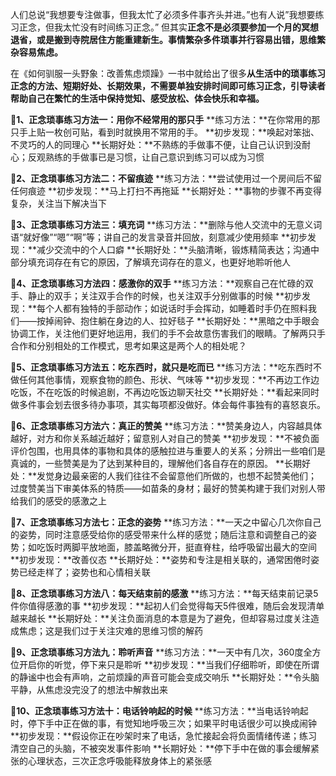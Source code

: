 人们总说“我想要专注做事，但我太忙了必须多件事齐头并进。”也有人说”我想要练习正念，但我太忙没有时间练习正念。”
但其实**正念不是必须要参加一个月的冥想退省，或是搬到寺院居住方能重建新生。事情繁杂多件琐事并行容易出错，思维繁杂容易焦虑。**


在《如何驯服一头野象：改善焦虑烦躁》一书中就给出了很多**从生活中的琐事练习正念的方法、短期好处、长期效果，不需要单独安排时间即可练习正念，引导读者帮助自己在繁忙的生活中保持觉知、感受放松、体会快乐和幸福。**


**🧘1、正念琐事练习方法一：用你不经常用的那只手**
**练习方法：**在你常用的那只手上贴一枚创可贴，看到时就换用不常用的手。
**初步发现：**唤起对笨拙、不灵巧的人的同理心
**长期好处：**不熟练的手做事不便，让自己认识到没耐心；反观熟练的手做事已是习惯，让自己意识到练习可以成为习惯

**🧘2、正念琐事练习方法二：不留痕迹**
**练习方法：**尝试使用过一个房间后不留任何痕迹
**初步发现：**马上打扫不再拖延
**长期好处：**事物的步骤不再变得复杂，关注当下解决当下

**🧘3、正念琐事练习方法三：填充词**
**练习方法：**删除与他人交流中的无意义词语“就好像”“嗯”“啊”等；讲自己的发言录音并回放，刻意减少使用频率
**初步发现：**减少交流中的个人口癖
**长期好处：**头脑清晰，锻炼精简表达；沟通中部分填充词存在有它的原因，了解填充词存在的意义，也更好地聆听他人

**🧘4、正念琐事练习方法四：感激你的双手**
**练习方法：**观察自己在忙碌的双手、静止的双手；关注双手合作的时候，也关注双手分别做事的时候
**初步发现：**每个人都有独特的手部动作；如说话时手会挥动，如睡着时手仍在照料我们——按掉闹钟、抱住躺在身边的人、拉好毯子
**长期好处：**黑暗之中手眼会协调工作，关注他们更好地运用，我们的手不会故意伤害我们的眼睛。了解两只手合作和分别相处的工作模式，思考如果这是两个人的相处呢？

**🧘5、正念琐事练习方法五：吃东西时，就只是吃而已**
**练习方法：**吃东西时不做任何其他事情，观察食物的颜色、形状、气味等
**初步发现：**不再边工作边吃饭，不在吃饭的时候追剧，不再边吃饭边聊天社交
**长期好处：**看起来同时做多件事会划去很多待办事项，其实每项都没做好。体会每件事独有的喜怒哀乐。

**🧘6、正念琐事练习方法六：真正的赞美**
**练习方法：**赞美身边人，内容越具体越好，对方和你关系越近越好；留意别人对自己的赞美
**初步发现：**不被负面评价包围，也用具体的事物和具体的感触拉进与重要人的关系；分辨出一些咱们是真诚的，一些赞美是为了达到某种目的，理解他们各自存在的原因。
**长期好处：**发觉身边最亲密的人我们往往不会留意他们所做的，也想不起赞美他们；过度赞美当下审美体系的特质——如苗条的身材；最好的赞美构建于我们对别人带给我们的感受的感激之上

**🧘7、正念琐事练习方法七：正念的姿势**
**练习方法：**一天之中留心几次你自己的姿势，同时注意感受给你的感受带来什么样的感觉；随后注意和调整自己的姿势；如吃饭时两脚平放地面，膝盖略微分开，挺直脊柱，给呼吸留出最大的空间
**初步发现：**改善仪态
**长期好处：**姿势和专注是相关联的，通常困倦时姿势已经走样了；姿势也和心情相关联

**🧘8、正念琐事练习方法八：每天结束前的感激**
**练习方法：**每天结束前记录5件你值得感激的事
**初步发现：**起初人们会觉得每天5件很难，随后会发现清单越来越长
**长期好处：**关注负面消息的本意是为了避免，但却容易过度关注造成焦虑；这是我们过于关注灾难的思维习惯的解药

**🧘9、正念琐事练习方法九：聆听声音**
**练习方法：**一天中有几次，360度全方位开启你的听觉，停下来只是聆听
**初步发现：**当我们仔细聆听，即使在所谓的静谧中也会有声响，之前烦躁的声音可能会变成交响乐
**长期好处：**令头脑平静，从焦虑没完没了的想法中解救出来

**🧘10、正念琐事练习方法十：电话铃响起的时候**
**练习方法：**当电话铃响起时，停下手中正在做的事，有觉知地呼吸三次；如果平时电话很少可以换成闹钟
**初步发现：**假设你正在吵架时来了电话，急忙接起会将负面情绪传递；练习清空自己的头脑，不被突发事件影响
**长期好处：**停下手中在做的事会缓解紧张的心理状态，三次正念呼吸能释放身体上的紧张感